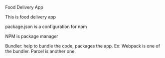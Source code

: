 Food Delivery App

This is food delivery app

package.json is a configuration for npm

NPM is package manager

Bundler: help to bundle the code, packages the app. Ex: Webpack is one of the bundler. Parcel is another one.

